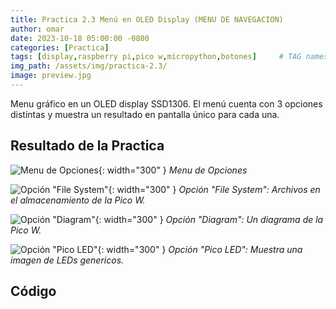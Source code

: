 ```yaml
---
title: Practica 2.3 Menú en OLED Display (MENU DE NAVEGACION)
author: omar
date: 2023-10-18 05:00:00 -0800
categories: [Practica]
tags: [display,raspberry pi,pico w,micropython,botones]     # TAG names should always be lowercase
img_path: /assets/img/practica-2.3/
image: preview.jpg
---
```


Menu gráfico en un OLED display SSD1306. El menú cuenta con 3 opciones distintas y
muestra un resultado en pantalla único para cada una.

## Resultado de la Practica

![Menu de Opciones](menu.jpg){: width="300" }
_Menu de Opciones_

![Opción "File System"](files.jpg){: width="300" }
_Opción "File System": Archivos en el almacenamiento de la Pico W._

![Opción "Diagram"](diagram.jpg){: width="300" }
_Opción "Diagram": Un diagrama de la Pico W._

![Opción "Pico LED"](leds.jpg){: width="300" }
_Opción "Pico LED": Muestra una imagen de LEDs genericos._


## Código

<script src="https://emgithub.com/embed-v2.js?target=https%3A%2F%2Fgithub.com%2FValdezFOmar%2Fmicropython-projects%2Fblob%2Fmain%2Fprojects%2Foled_menu_navegacion%2Fmain.py&style=github-dark&type=code&showBorder=on&showLineNumbers=on&showFileMeta=on&showFullPath=on&showCopy=on"></script>

<script src="https://emgithub.com/embed-v2.js?target=https%3A%2F%2Fgithub.com%2FValdezFOmar%2Fmicropython-projects%2Fblob%2Fmain%2Fprojects%2Foled_menu_navegacion%2Foption_menu.py&style=github-dark&type=code&showBorder=on&showLineNumbers=on&showFileMeta=on&showFullPath=on&showCopy=on"></script>

<script src="https://emgithub.com/embed-v2.js?target=https%3A%2F%2Fgithub.com%2FValdezFOmar%2Fmicropython-projects%2Fblob%2Fmain%2Fprojects%2Foled_menu_navegacion%2Ffb_images.py&style=github-dark&type=code&showBorder=on&showLineNumbers=on&showFileMeta=on&showFullPath=on&showCopy=on"></script>
